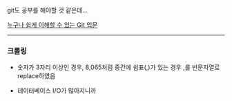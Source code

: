 git도 공부를 해야할 것 같은데...

[누구나 쉽게 이해할 수 있는 Git 입문](https://backlog.com/git-tutorial/kr/intro/intro1_1.html)



---
### 크롤링
- 숫자가 3자리 이상인 경우, 8,065처럼 중간에 쉼표(,)가 있는 경우 ,를 빈문자열로 replace하였음

- 데이터베이스 I/O가 많아지니까 